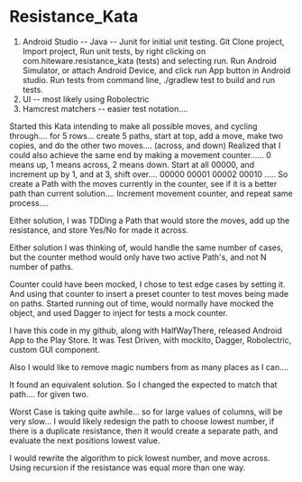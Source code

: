 # Resistance_Kata
1) Android Studio -- Java -- Junit for initial unit testing.
   Git Clone project, Import project, Run unit tests, by right clicking on com.hiteware.resistance_kata (tests) and selecting run.
   Run Android Simulator, or attach Android Device, and click run App button in Android studio.
   Run tests from command line, ./gradlew test to build and run tests.
2) UI -- most likely using Robolectric
3) Hamcrest matchers -- easier test notation....

Started this Kata intending to make all possible moves, and cycling through.... for 5 rows...
  create 5 paths, start at top, add a move, make two copies, and do the other two moves.... (across, and down)
  Realized that I could also achieve the same end by making a movement counter......
  0 means up, 1 means across, 2 means down.
Start at all 00000, and increment up by 1, and at 3, shift over....
00000
00001
00002
00010
.....
So create a Path with the moves currently in the counter, see if it is a better path than current solution....
Increment movement counter, and repeat same process....

Either solution, I was TDDing a Path that would store the moves, add up the resistance, and store Yes/No for made it across.

Either solution I was thinking of, would handle the same number of cases, but the counter method would only have two active Path's, and not N number of paths.


Counter could have been mocked, I chose to test edge cases by setting it.
And using that counter to insert a preset counter to test moves being made on paths.
Started running out of time, would normally have mocked the object, and used Dagger to inject for tests a mock counter.

I have this code in my github, along with HalfWayThere, released Android App to the Play Store.  It was Test Driven, with mockito, Dagger, Robolectric, custom GUI component.

Also I would like to remove magic numbers from as many places as I can....

It found an equivalent solution.  So I changed the expected to match that path.... for given two.

Worst Case is taking quite awhile... so for large values of columns, will be very slow... I would likely redesign the path to choose lowest number, if there is a duplicate resistance, then it would create a separate path, and evaluate the next positions lowest value.

I would rewrite the algorithm to pick lowest number, and move across.  Using recursion if the resistance was equal more than one way.


